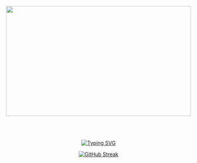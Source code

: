 <img width=100% height=300px bottom=50px src= "https://github.com/bokorni/bokorni/assets/131266284/b5c7bc30-3bdc-470a-9b07-67189c2037b6"/>

<br>
<br>
<br>
<br>
  
 

 
  
 

 <div align ="center">
  
[![Typing SVG](https://readme-typing-svg.herokuapp.com?font=Amarante&size=26&pause=1000&color=F70000&center=true&vCenter=true&random=false&width=435&lines=I'm+Lucas+but+everyone+knows+me;Bokorni)](https://git.io/typing-svg)


 [![GitHub Streak](https://github-readme-streak-stats.herokuapp.com?user=bokorni&theme=youtube-dark&card_width=900)](https://git.io/streak-stats)
 
 </div>
 
